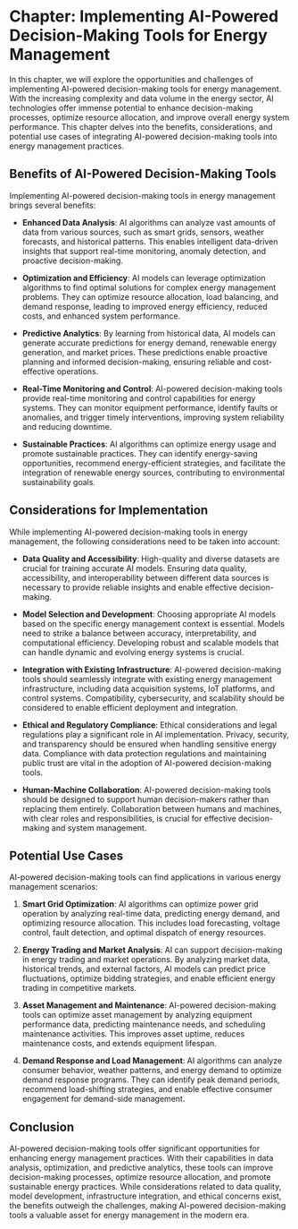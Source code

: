 Chapter: Implementing AI-Powered Decision-Making Tools for Energy Management
============================================================================

In this chapter, we will explore the opportunities and challenges of implementing AI-powered decision-making tools for energy management. With the increasing complexity and data volume in the energy sector, AI technologies offer immense potential to enhance decision-making processes, optimize resource allocation, and improve overall energy system performance. This chapter delves into the benefits, considerations, and potential use cases of integrating AI-powered decision-making tools into energy management practices.

Benefits of AI-Powered Decision-Making Tools
--------------------------------------------

Implementing AI-powered decision-making tools in energy management brings several benefits:

* **Enhanced Data Analysis**: AI algorithms can analyze vast amounts of data from various sources, such as smart grids, sensors, weather forecasts, and historical patterns. This enables intelligent data-driven insights that support real-time monitoring, anomaly detection, and proactive decision-making.

* **Optimization and Efficiency**: AI models can leverage optimization algorithms to find optimal solutions for complex energy management problems. They can optimize resource allocation, load balancing, and demand response, leading to improved energy efficiency, reduced costs, and enhanced system performance.

* **Predictive Analytics**: By learning from historical data, AI models can generate accurate predictions for energy demand, renewable energy generation, and market prices. These predictions enable proactive planning and informed decision-making, ensuring reliable and cost-effective operations.

* **Real-Time Monitoring and Control**: AI-powered decision-making tools provide real-time monitoring and control capabilities for energy systems. They can monitor equipment performance, identify faults or anomalies, and trigger timely interventions, improving system reliability and reducing downtime.

* **Sustainable Practices**: AI algorithms can optimize energy usage and promote sustainable practices. They can identify energy-saving opportunities, recommend energy-efficient strategies, and facilitate the integration of renewable energy sources, contributing to environmental sustainability goals.

Considerations for Implementation
---------------------------------

While implementing AI-powered decision-making tools in energy management, the following considerations need to be taken into account:

* **Data Quality and Accessibility**: High-quality and diverse datasets are crucial for training accurate AI models. Ensuring data quality, accessibility, and interoperability between different data sources is necessary to provide reliable insights and enable effective decision-making.

* **Model Selection and Development**: Choosing appropriate AI models based on the specific energy management context is essential. Models need to strike a balance between accuracy, interpretability, and computational efficiency. Developing robust and scalable models that can handle dynamic and evolving energy systems is crucial.

* **Integration with Existing Infrastructure**: AI-powered decision-making tools should seamlessly integrate with existing energy management infrastructure, including data acquisition systems, IoT platforms, and control systems. Compatibility, cybersecurity, and scalability should be considered to enable efficient deployment and integration.

* **Ethical and Regulatory Compliance**: Ethical considerations and legal regulations play a significant role in AI implementation. Privacy, security, and transparency should be ensured when handling sensitive energy data. Compliance with data protection regulations and maintaining public trust are vital in the adoption of AI-powered decision-making tools.

* **Human-Machine Collaboration**: AI-powered decision-making tools should be designed to support human decision-makers rather than replacing them entirely. Collaboration between humans and machines, with clear roles and responsibilities, is crucial for effective decision-making and system management.

Potential Use Cases
-------------------

AI-powered decision-making tools can find applications in various energy management scenarios:

1. **Smart Grid Optimization**: AI algorithms can optimize power grid operation by analyzing real-time data, predicting energy demand, and optimizing resource allocation. This includes load forecasting, voltage control, fault detection, and optimal dispatch of energy resources.

2. **Energy Trading and Market Analysis**: AI can support decision-making in energy trading and market operations. By analyzing market data, historical trends, and external factors, AI models can predict price fluctuations, optimize bidding strategies, and enable efficient energy trading in competitive markets.

3. **Asset Management and Maintenance**: AI-powered decision-making tools can optimize asset management by analyzing equipment performance data, predicting maintenance needs, and scheduling maintenance activities. This improves asset uptime, reduces maintenance costs, and extends equipment lifespan.

4. **Demand Response and Load Management**: AI algorithms can analyze consumer behavior, weather patterns, and energy demand to optimize demand response programs. They can identify peak demand periods, recommend load-shifting strategies, and enable effective consumer engagement for demand-side management.

Conclusion
----------

AI-powered decision-making tools offer significant opportunities for enhancing energy management practices. With their capabilities in data analysis, optimization, and predictive analytics, these tools can improve decision-making processes, optimize resource allocation, and promote sustainable energy practices. While considerations related to data quality, model development, infrastructure integration, and ethical concerns exist, the benefits outweigh the challenges, making AI-powered decision-making tools a valuable asset for energy management in the modern era.
